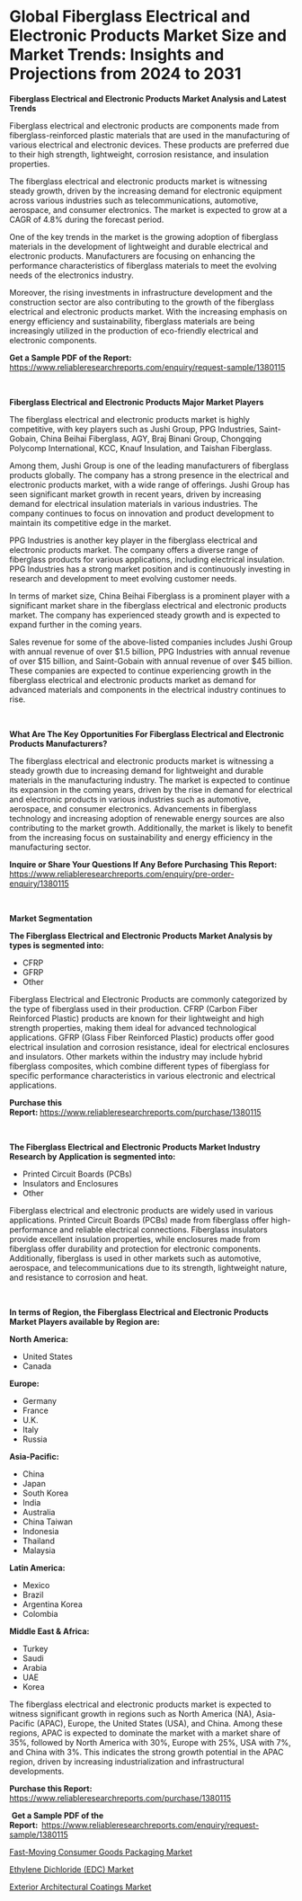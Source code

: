 <p><h1>Global Fiberglass Electrical and Electronic Products Market Size and Market Trends: Insights and Projections from 2024 to 2031</h1></p><p><strong>Fiberglass Electrical and Electronic Products Market Analysis and Latest Trends</strong></p>
<p><p>Fiberglass electrical and electronic products are components made from fiberglass-reinforced plastic materials that are used in the manufacturing of various electrical and electronic devices. These products are preferred due to their high strength, lightweight, corrosion resistance, and insulation properties.</p><p>The fiberglass electrical and electronic products market is witnessing steady growth, driven by the increasing demand for electronic equipment across various industries such as telecommunications, automotive, aerospace, and consumer electronics. The market is expected to grow at a CAGR of 4.8% during the forecast period.</p><p>One of the key trends in the market is the growing adoption of fiberglass materials in the development of lightweight and durable electrical and electronic products. Manufacturers are focusing on enhancing the performance characteristics of fiberglass materials to meet the evolving needs of the electronics industry.</p><p>Moreover, the rising investments in infrastructure development and the construction sector are also contributing to the growth of the fiberglass electrical and electronic products market. With the increasing emphasis on energy efficiency and sustainability, fiberglass materials are being increasingly utilized in the production of eco-friendly electrical and electronic components.</p></p>
<p><strong>Get a Sample PDF of the Report:&nbsp;</strong> <a href="https://www.reliableresearchreports.com/enquiry/request-sample/1380115">https://www.reliableresearchreports.com/enquiry/request-sample/1380115</a></p>
<p>&nbsp;</p>
<p><strong>Fiberglass Electrical and Electronic Products Major Market Players</strong></p>
<p><p>The fiberglass electrical and electronic products market is highly competitive, with key players such as Jushi Group, PPG Industries, Saint-Gobain, China Beihai Fiberglass, AGY, Braj Binani Group, Chongqing Polycomp International, KCC, Knauf Insulation, and Taishan Fiberglass.</p><p>Among them, Jushi Group is one of the leading manufacturers of fiberglass products globally. The company has a strong presence in the electrical and electronic products market, with a wide range of offerings. Jushi Group has seen significant market growth in recent years, driven by increasing demand for electrical insulation materials in various industries. The company continues to focus on innovation and product development to maintain its competitive edge in the market.</p><p>PPG Industries is another key player in the fiberglass electrical and electronic products market. The company offers a diverse range of fiberglass products for various applications, including electrical insulation. PPG Industries has a strong market position and is continuously investing in research and development to meet evolving customer needs.</p><p>In terms of market size, China Beihai Fiberglass is a prominent player with a significant market share in the fiberglass electrical and electronic products market. The company has experienced steady growth and is expected to expand further in the coming years.</p><p>Sales revenue for some of the above-listed companies includes Jushi Group with annual revenue of over $1.5 billion, PPG Industries with annual revenue of over $15 billion, and Saint-Gobain with annual revenue of over $45 billion. These companies are expected to continue experiencing growth in the fiberglass electrical and electronic products market as demand for advanced materials and components in the electrical industry continues to rise.</p></p>
<p>&nbsp;</p>
<p><strong>What Are The Key Opportunities For Fiberglass Electrical and Electronic Products Manufacturers?</strong></p>
<p><p>The fiberglass electrical and electronic products market is witnessing a steady growth due to increasing demand for lightweight and durable materials in the manufacturing industry. The market is expected to continue its expansion in the coming years, driven by the rise in demand for electrical and electronic products in various industries such as automotive, aerospace, and consumer electronics. Advancements in fiberglass technology and increasing adoption of renewable energy sources are also contributing to the market growth. Additionally, the market is likely to benefit from the increasing focus on sustainability and energy efficiency in the manufacturing sector.</p></p>
<p><strong>Inquire or Share Your Questions If Any Before Purchasing This Report:</strong> <a href="https://www.reliableresearchreports.com/enquiry/pre-order-enquiry/1380115">https://www.reliableresearchreports.com/enquiry/pre-order-enquiry/1380115</a></p>
<p>&nbsp;</p>
<p><strong>Market Segmentation</strong></p>
<p><strong>The Fiberglass Electrical and Electronic Products Market Analysis by types is segmented into:</strong></p>
<p><ul><li>CFRP</li><li>GFRP</li><li>Other</li></ul></p>
<p><p>Fiberglass Electrical and Electronic Products are commonly categorized by the type of fiberglass used in their production. CFRP (Carbon Fiber Reinforced Plastic) products are known for their lightweight and high strength properties, making them ideal for advanced technological applications. GFRP (Glass Fiber Reinforced Plastic) products offer good electrical insulation and corrosion resistance, ideal for electrical enclosures and insulators. Other markets within the industry may include hybrid fiberglass composites, which combine different types of fiberglass for specific performance characteristics in various electronic and electrical applications.</p></p>
<p><strong>Purchase this Report:&nbsp;</strong><a href="https://www.reliableresearchreports.com/purchase/1380115">https://www.reliableresearchreports.com/purchase/1380115</a></p>
<p>&nbsp;</p>
<p><strong>The Fiberglass Electrical and Electronic Products Market Industry Research by Application is segmented into:</strong></p>
<p><ul><li>Printed Circuit Boards (PCBs)</li><li>Insulators and Enclosures</li><li>Other</li></ul></p>
<p><p>Fiberglass electrical and electronic products are widely used in various applications. Printed Circuit Boards (PCBs) made from fiberglass offer high-performance and reliable electrical connections. Fiberglass insulators provide excellent insulation properties, while enclosures made from fiberglass offer durability and protection for electronic components. Additionally, fiberglass is used in other markets such as automotive, aerospace, and telecommunications due to its strength, lightweight nature, and resistance to corrosion and heat.</p></p>
<p>&nbsp;</p>
<p><strong>In terms of Region, the Fiberglass Electrical and Electronic Products Market Players available by Region are:</strong></p>
<p>
    <p> <strong> North America: </strong>
        <ul>
            <li>United States</li>
            <li>Canada</li>
        </ul>
        </p> 
    <p> <strong> Europe: </strong>
        <ul>
            <li>Germany</li>
            <li>France</li>
            <li>U.K.</li>
            <li>Italy</li>
            <li>Russia</li>
        </ul>
        </p> 
    <p> <strong> Asia-Pacific: </strong>
        <ul>
            <li>China</li>
            <li>Japan</li>
            <li>South Korea</li>
            <li>India</li>
            <li>Australia</li>
            <li>China Taiwan</li>
            <li>Indonesia</li>
            <li>Thailand</li>
            <li>Malaysia</li>
        </ul>
        </p> 
    <p> <strong> Latin America: </strong>
        <ul>
            <li>Mexico</li>
            <li>Brazil</li>
            <li>Argentina Korea</li>
            <li>Colombia</li>
        </ul>
        </p> 
    <p> <strong> Middle East & Africa: </strong>
        <ul>
            <li>Turkey</li>
            <li>Saudi</li>
            <li>Arabia</li>
            <li>UAE</li>
            <li>Korea</li>
        </ul>
    </p>
    </p>
<p><p>The fiberglass electrical and electronic products market is expected to witness significant growth in regions such as North America (NA), Asia-Pacific (APAC), Europe, the United States (USA), and China. Among these regions, APAC is expected to dominate the market with a market share of 35%, followed by North America with 30%, Europe with 25%, USA with 7%, and China with 3%. This indicates the strong growth potential in the APAC region, driven by increasing industrialization and infrastructural developments.</p></p>
<p><strong>Purchase this Report: </strong><a href="https://www.reliableresearchreports.com/purchase/1380115">https://www.reliableresearchreports.com/purchase/1380115</a></p>
<p>&nbsp;<strong>Get a Sample PDF of the Report:&nbsp;&nbsp;</strong><a href="https://www.reliableresearchreports.com/enquiry/request-sample/1380115">https://www.reliableresearchreports.com/enquiry/request-sample/1380115</a></p>
<p><strong></strong></p>
<p><p><a href="https://github.com/Glendatilghmankmgz0rbhwpy/Market-Research-Report-List-1/blob/main/fast-moving-consumer-goods-packaging-market.md">Fast-Moving Consumer Goods Packaging Market</a></p><p><a href="https://github.com/juancolorado15/Market-Research-Report-List-1/blob/main/ethylene-dichloride-edc-market.md">Ethylene Dichloride (EDC) Market</a></p><p><a href="https://github.com/dx0328/Market-Research-Report-List-1/blob/main/exterior-architectural-coatings-market.md">Exterior Architectural Coatings Market</a></p></p>